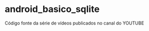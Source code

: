 android_basico_sqlite
=====================

Código fonte da série de vídeos publicados no canal do YOUTUBE
